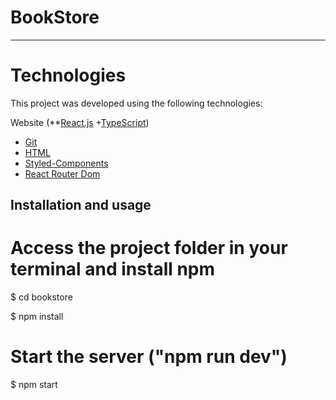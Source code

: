 # BookStore

---

# Technologies

This project was developed using the following technologies:

Website (**[React.js](https://reactjs.org/) +[TypeScript](https://www.typescriptlang.org/))
- [Git](https://git-scm.com/doc)
- [HTML](https://developer.mozilla.org/pt-BR/docs/Web/HTML)
- [Styled-Components](https://styled-components.com/)
- [React Router Dom](https://github.com/ReactTraining/react-router/tree/master/packages/react-router-dom)

## Installation and usage

# Access the project folder in your terminal and install npm

$  cd  bookstore

$  npm install

# Start the server ("npm run dev")

$  npm start


